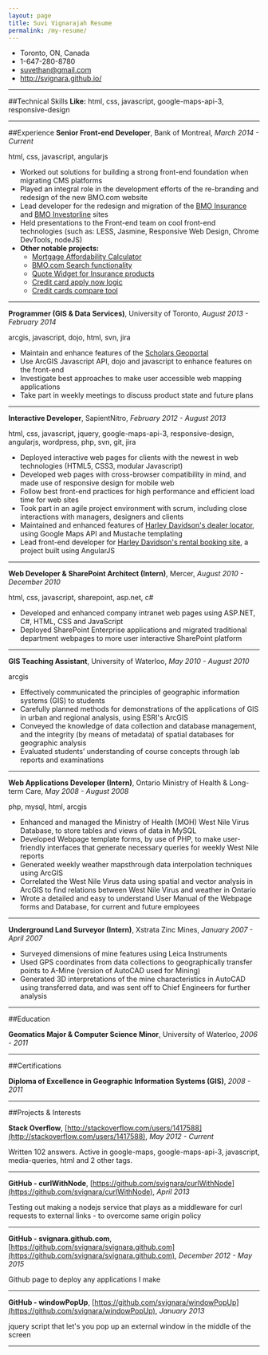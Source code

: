 ```yaml
---
layout: page
title: Suvi Vignarajah Resume
permalink: /my-resume/
---
```


- Toronto, ON, Canada
- 1-647-280-8780
- suvethan@gmail.com
- http://svignara.github.io/



---
##Technical Skills
**Like:** html, css, javascript, google-maps-api-3, responsive-design

---
##Experience
**Senior Front-end Developer**, Bank of Montreal, *March 2014 - Current*

html, css, javascript, angularjs

* Worked out solutions for building a strong front-end foundation when migrating CMS platforms
* Played an integral role in the development efforts of the re-branding and redesign of the new BMO.com website
* Lead developer for the redesign and migration of the [BMO Insurance](https://www.bmo.com/insurance) and [BMO Investorline](http://www.bmo.com/self-directed) sites
* Held presentations to the Front-end team on cool front-end technologies (such as: LESS, Jasmine, Responsive Web Design, Chrome DevTools, nodeJS)
* **Other notable projects:**
  * [Mortgage Affordability Calculator](http://www.bmo.com/main/personal/mortgages#Mortgage-affordability-calculator)
  * [BMO.com Search functionality](http://www.bmo.com/main/search#q=bmo&amp;page=1)
  * [Quote Widget for Insurance products](https://www.bmo.com/insurance/life-insurance/headstart-in-life)
  * [Credit card apply now logic](http://www.bmo.com/main/personal/credit-cards)
  * [Credit cards compare tool](http://www.bmo.com/main/personal/credit-cards/compare-tool)


---

**Programmer (GIS & Data Services)**, University of Toronto, *August 2013 - February 2014*

arcgis, javascript, dojo, html, svn, jira

* Maintain and enhance features of the [Scholars Geoportal](http://geo1.scholarsportal.info/)
* Use ArcGIS Javascript API, dojo and javascript to enhance features on the front-end
* Investigate best approaches to make user accessible web mapping applications
* Take part in weekly meetings to discuss product state and future plans


---

**Interactive Developer**, SapientNitro, *February 2012 - August 2013*

html, css, javascript, jquery, google-maps-api-3, responsive-design, angularjs, wordpress, php, svn, git, jira

* Deployed interactive web pages for clients with the newest in web technologies (HTML5, CSS3, modular Javascript)
* Developed web pages with cross-browser compatibility in mind, and made use of responsive design for mobile web
* Follow best front-end practices for high performance and efficient load time for web sites
* Took part in an agile project environment with scrum, including close interactions with managers, designers and clients
* Maintained and enhanced features of [Harley Davidson&#39;s dealer locator](http://www.harley-davidson.com/content/h-d/en_US/dealer-locator.html), using Google Maps API and Mustache templating
* Lead front-end developer for [Harley Davidson&#39;s rental booking site](https://rentals.harley-davidson.com/), a project built using AngularJS

---

**Web Developer & SharePoint Architect (Intern)**, Mercer, *August 2010 - December 2010*

html, css, javascript, sharepoint, asp.net, c#

* Developed and enhanced company intranet web pages using ASP.NET, C#, HTML, CSS and JavaScript
* Deployed SharePoint Enterprise applications and migrated traditional department webpages to more user interactive SharePoint platform

---

**GIS Teaching Assistant**, University of Waterloo, *May 2010 - August 2010*

arcgis

* Effectively communicated the principles of geographic information systems (GIS) to students
* Carefully planned methods for demonstrations of the applications of GIS in urban and regional analysis, using ESRI&#39;s ArcGIS
* Conveyed the knowledge of data collection and database management, and the integrity (by means of metadata) of spatial databases for geographic analysis
* Evaluated students’ understanding of course concepts through lab reports and examinations

---

**Web Applications Developer (Intern)**, Ontario Ministry of Health & Long-term Care, *May 2008 - August 2008*

php, mysql, html, arcgis

* Enhanced and managed the Ministry of Health (MOH) West Nile Virus Database, to store tables and views of data in MySQL
* Developed Webpage template forms, by use of PHP, to make user-friendly interfaces that generate necessary queries for weekly West Nile reports 
* Generated weekly weather mapsthrough data interpolation techniques using ArcGIS
* Correlated the West Nile Virus data using spatial and vector analysis in ArcGIS to find relations between West Nile Virus and weather in Ontario
* Wrote a detailed and easy to understand User Manual of the Webpage forms and Database, for current and future employees

---

**Underground Land Surveyor (Intern)**, Xstrata Zinc Mines, *January 2007 - April 2007*


* Surveyed dimensions of mine features using Leica Instruments
* Used GPS coordinates from data collections to geographically transfer points to A-Mine (version of AutoCAD used for Mining)
* Generated 3D interpretations of the mine characteristics in AutoCAD using transferred data, and was sent off to Chief Engineers for further analysis

---

##Education

**Geomatics Major & Computer Science Minor**, University of Waterloo, *2006 - 2011*




---

##Certifications

**Diploma of Excellence in Geographic Information Systems (GIS)**, *2008 - 2011*




---

##Projects &amp; Interests

**Stack Overflow**, [http://stackoverflow.com/users/1417588](http://stackoverflow.com/users/1417588), *May 2012 - Current*


Written 102 answers.  Active in google-maps, google-maps-api-3, javascript, media-queries, html and 2 other tags.

---

**GitHub - curlWithNode**, [https://github.com/svignara/curlWithNode](https://github.com/svignara/curlWithNode), *April 2013*


Testing out making a nodejs service that plays as a middleware for curl requests to external links - to overcome same origin policy
  


---

**GitHub - svignara.github.com**, [https://github.com/svignara/svignara.github.com](https://github.com/svignara/svignara.github.com), *December 2012 - May 2015*


Github page to deploy any applications I make
  


---

**GitHub - windowPopUp**, [https://github.com/svignara/windowPopUp](https://github.com/svignara/windowPopUp), *January 2013*


jquery script that let&#39;s you pop up an external window in the middle of the screen
  


---
